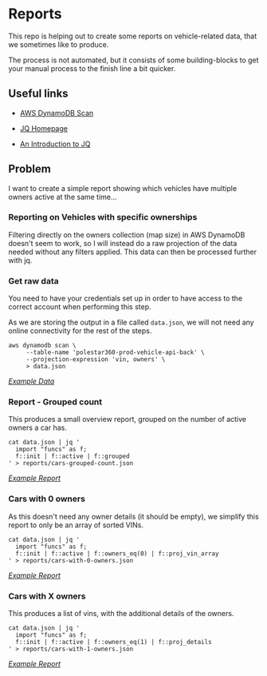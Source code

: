 # Reports

This repo is helping out to create some reports on vehicle-related data, that we sometimes like to produce.

The process is not automated, but it consists of some building-blocks to get your manual process to the finish line a bit quicker.

## Useful links

- [AWS DynamoDB Scan](https://docs.aws.amazon.com/amazondynamodb/latest/APIReference/API_Scan.html)

- [JQ Homepage](https://jqlang.github.io/jq/)
- [An Introduction to JQ](https://earthly.dev/blog/jq-select)

## Problem

I want to create a simple report showing which vehicles have multiple owners active at the same time...

### Reporting on Vehicles with specific ownerships

Filtering directly on the owners collection (map size) in AWS DynamoDB doesn't seem to work, so I will instead do a raw projection of the data needed without any filters applied. This data can then be processed further with jq.

### Get raw data

You need to have your credentials set up in order to have access to the correct account when performing this step.

As we are storing the output in a file called `data.json`, we will not need any online connectivity for the rest of the steps.

```shell
aws dynamodb scan \
     --table-name 'polestar360-prod-vehicle-api-back' \
     --projection-expression 'vin, owners' \
     > data.json
```

[_Example Data_](example-reports/example-data.json)

### Report - Grouped count

This produces a small overview report, grouped on the number of active owners a car has.

```shell
cat data.json | jq '
  import "funcs" as f;
  f::init | f::active | f::grouped
' > reports/cars-grouped-count.json
```

[_Example Report_](example-reports/cars-grouped-count.json)

### Cars with 0 owners

As this doesn't need any owner details (it should be empty), we simplify this report to only be an array of sorted VINs.

```shell
cat data.json | jq '
  import "funcs" as f;
  f::init | f::active | f::owners_eq(0) | f::proj_vin_array
' > reports/cars-with-0-owners.json
```

[_Example Report_](example-reports/cars-with-0-owners.json)

### Cars with X owners

This produces a list of vins, with the additional details of the owners.

```shell
cat data.json | jq '
  import "funcs" as f;
  f::init | f::active | f::owners_eq(1) | f::proj_details
' > reports/cars-with-1-owners.json
```

[_Example Report_](example-reports/cars-with-1-owners.json)
